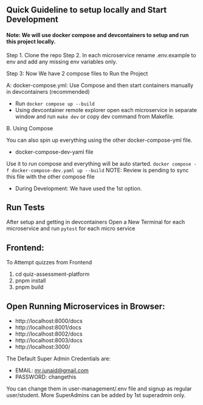 ## Quick Guideline to setup locally and Start Development

#### Note: We will use docker compose and devcontainers to setup and run this project locally.

Step 1. Clone the repo
Step 2. In each microservice rename .env.example to env and add any missing env variables only.

Step 3: Now We have 2 compose files to Run the Project

A: docker-compose.yml: Use Compose and then start containers manually in devcontainers (recommended)

- Run `docker compose up --build`
- Using devcontainer remote explorer open each microservice in separate window and run `make dev` or copy dev command from Makefile.

B. Using Compose

You can also spin up everything using the other docker-compose-yml file.

- docker-compose-dev-yaml file

Use it to run compose and everything will be auto started.
`docker compose -f docker-compose-dev.yaml up --build`
NOTE: Review is pending to sync this file with the other compose file

- During Development: We have used the 1st option.

## Run Tests

After setup and getting in devcontainers Open a New Terminal for each microservice and run `pytest` for each micro service

## Frontend:

To Attempt quizzes from Frontend

1. cd quiz-assessment-platform
2. pnpm install
3. pnpm build

## Open Running Microservices in Browser:

- http://localhost:8000/docs
- http://localhost:8001/docs
- http://localhost:8002/docs
- http://localhost:8003/docs
- http://localhost:3000/

The Default Super Admin Credentials are:
- EMAIL: mr.junaid@gmail.com
- PASSWORD: changethis

You can change them in user-management/.env file and signup as regular user/student. More SuperAdmins can be added by 1st superadmin only.
